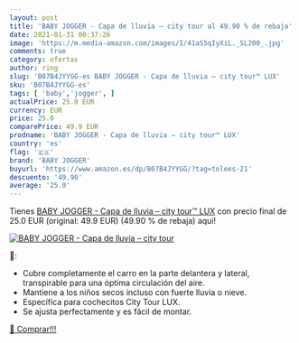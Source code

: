 ```yaml
---
layout: post
title: 'BABY JOGGER - Capa de lluvia – city tour al 49.90 % de rebaja'
date: 2021-01-31 00:37:26
image: 'https://m.media-amazon.com/images/I/41aS5qIyXiL._SL200_.jpg'
comments: true
category: ofertas
author: ring
slug: 'B07B4JYYGG-es BABY JOGGER - Capa de lluvia – city tour™ LUX'
sku: 'B07B4JYYGG-es'
tags: [ 'baby','jogger', ]
actualPrice: 25.0 EUR
currency: EUR
price: 25.0
comparePrice: 49.9 EUR
prodname: 'BABY JOGGER - Capa de lluvia – city tour™ LUX'
country: 'es'
flag: '🇪🇸'
brand: 'BABY JOGGER'
buyurl: 'https://www.amazon.es/dp/B07B4JYYGG/?tag=tolees-21'
descuento: '49.90'
average: '25.0'
---
```


Tienes [BABY JOGGER - Capa de lluvia – city tour™ LUX](https://www.amazon.es/dp/B07B4JYYGG/?tag=tolees-21) con precio final de  25.0 EUR (original: 49.9 EUR) (49.90 %  de rebaja) aqui!

[![BABY JOGGER - Capa de lluvia – city tour](https://m.media-amazon.com/images/I/41aS5qIyXiL._SL200_.jpg)](https://www.amazon.es/dp/B07B4JYYGG/?tag=tolees-21)

🔎:

- Cubre completamente el carro en la parte delantera y lateral, transpirable para una óptima circulación del aire.
- Mantiene a los niños secos incluso con fuerte lluvia o nieve.
- Específica para cochecitos City Tour LUX.
- Se ajusta perfectamente y es fácil de montar.

[🛒 Comprar!!!](https://www.amazon.es/dp/B07B4JYYGG/?tag=tolees-21)
